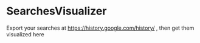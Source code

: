 # SearchesVisualizer
Export your searches at https://history.google.com/history/ , then get them visualized here
